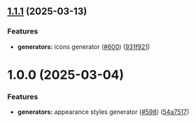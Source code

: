 

## [1.1.1](https://github.com/atls/hyperion/compare/@atls-ui-generators/appearance@1.0.0...@atls-ui-generators/appearance@1.1.1) (2025-03-13)


### Features


* **generators:** icons generator ([#600](https://github.com/atls/hyperion/issues/600)) ([931f921](https://github.com/atls/hyperion/commit/931f921489d382f9a4e0a37c39d6082ed131f3f9))





# 1.0.0 (2025-03-04)


### Features


* **generators:** appearance styles generator ([#598](https://github.com/atls/hyperion/issues/598)) ([54a7517](https://github.com/atls/hyperion/commit/54a7517fa1373ed9de24fd83d5e2a856d65df23f))


